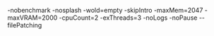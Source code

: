 ﻿-nobenchmark -nosplash -wold=empty -skipIntro -maxMem=2047 -maxVRAM=2000 -cpuCount=2 -exThreads=3 -noLogs -noPause --filePatching
